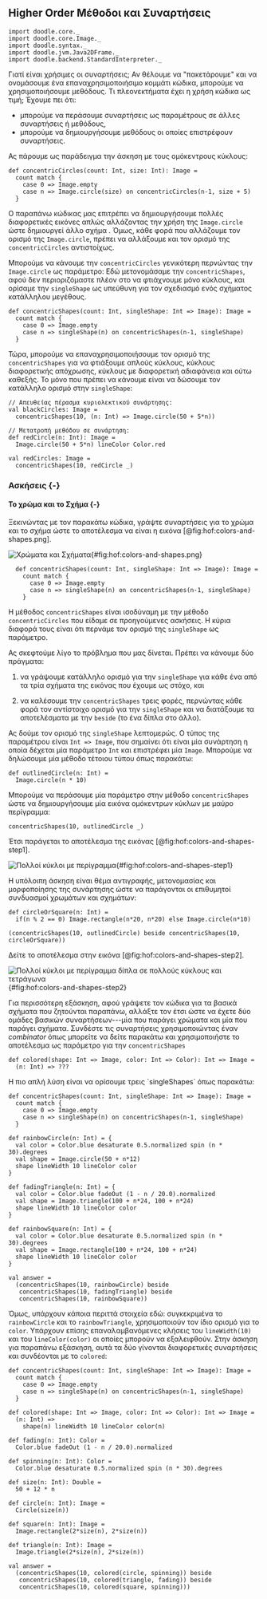 ## Higher Order Μέθοδοι και Συναρτήσεις

```tut:invisible
import doodle.core._
import doodle.core.Image._
import doodle.syntax._
import doodle.jvm.Java2DFrame._
import doodle.backend.StandardInterpreter._
```

Γιατί είναι χρήσιμες οι συναρτήσεις;
Αν θέλουμε να "πακετάρουμε" και να ονομάσουμε ένα επαναχρησιμοποιήσιμο κομμάτι κώδικα, μπορούμε να χρησιμοποιήσουμε μεθόδους.
Τι πλεονεκτήματα έχει η χρήση κώδικα ως τιμή;
Έχουμε πει ότι:

 - μπορούμε να περάσουμε συναρτήσεις ως παραμέτρους σε άλλες συναρτήσεις ή μεθόδους,
 - μπορούμε να δημιουργήσουμε μεθόδους οι οποίες επιστρέφουν συναρτήσεις.

Ας πάρουμε ως παράδειγμα την άσκηση με τους ομόκεντρους κύκλους:


```tut:silent:book
def concentricCircles(count: Int, size: Int): Image =
  count match {
    case 0 => Image.empty
    case n => Image.circle(size) on concentricCircles(n-1, size + 5)
  }
```

Ο παραπάνω κώδικας μας επιτρέπει να δημιουργήσουμε πολλές διαφορετικές εικόνες απλώς
αλλάζοντας την χρήση της `Image.circle` ώστε δημιουργεί άλλο σχήμα .
Όμως, κάθε φορά που αλλάζουμε τον ορισμό της `Image.circle`,
πρέπει να αλλάξουμε και τον ορισμό της `concentricCircles` αντιστοίχως.

Μπορούμε να κάνουμε την `concentricCircles` γενικότερη περνώντας την
`Image.circle` ως παράμετρο:
Εδώ μετονομάσαμε την `concentricShapes`, αφού δεν περιοριζόμαστε πλέον στο να φτιάχνουμε μόνο κύκλους,
και ορίσαμε την `singleShape` ως υπεύθυνη για τον σχεδιασμό ενός σχήματος κατάλληλου μεγέθους.

```tut:silent:book
def concentricShapes(count: Int, singleShape: Int => Image): Image =
  count match {
    case 0 => Image.empty
    case n => singleShape(n) on concentricShapes(n-1, singleShape)
  }
```

Τώρα, μπορούμε να επαναχρησιμοποιήσουμε τον ορισμό της `concentricShapes`
για να φτιάξουμε απλούς κύκλους, κύκλους διαφορετικής απόχρωσης,
κύκλους με διαφορετική αδιαφάνεια και ούτω καθεξής.
Το μόνο που πρέπει να κάνουμε είναι να δώσουμε τον κατάλληλο ορισμό στην `singleShape`:

```tut:silent:book
// Απευθείας πέρασμα κυριολεκτικού συνάρτησης:
val blackCircles: Image =
  concentricShapes(10, (n: Int) => Image.circle(50 + 5*n))

// Μετατροπή μεθόδου σε συνάρτηση:
def redCircle(n: Int): Image =
  Image.circle(50 + 5*n) lineColor Color.red

val redCircles: Image =
  concentricShapes(10, redCircle _)
```

### Ασκήσεις {-}

#### Το χρώμα και το Σχήμα {-}

Ξεκινώντας με τον παρακάτω κώδικα, γράψτε συναρτήσεις για το χρώμα και το σχήμα
ώστε το αποτέλεσμα να είναι η εικόνα [@fig:hof:colors-and-shapes.png].

![Χρώματα και Σχήματα](src/pages/hof/colors-and-shapes.pdf+svg){#fig:hof:colors-and-shapes.png}

```tut:silent:book
  def concentricShapes(count: Int, singleShape: Int => Image): Image =
    count match {
      case 0 => Image.empty
      case n => singleShape(n) on concentricShapes(n-1, singleShape)
    }
```

Η μέθοδος `concentricShapes` είναι ισοδύναμη με την μέθοδο
`concentricCircles` που είδαμε σε προηγούμενες ασκήσεις.
Η κύρια διαφορά τους είναι ότι περνάμε τον ορισμό της
`singleShape` ως παράμετρο.

Ας σκεφτούμε λίγο το πρόβλημα που μας δίνεται.
Πρέπει να κάνουμε δύο πράγματα:

 1. να γράψουμε κατάλληλο ορισμό για την `singleShape` για κάθε ένα
    από τα τρία σχήματα της εικόνας που έχουμε ως στόχο, και

 2. να καλέσουμε την `concentricShapes` τρεις φορές,
    περνώντας κάθε φορά τον αντίστοιχο ορισμό για την `singleShape`
    και να διατάξουμε τα αποτελέσματα με την `beside` (το ένα δίπλα στο άλλο).

Ας δούμε τον ορισμό της `singleShape` λεπτομερώς.
Ο τύπος της παραμέτρου είναι `Int => Image`,
που σημαίνει ότι είναι μία συνάρτηση η οποία δέχεται μία παράμετρο `Int` και επιστρέφει μία `Image`.
Μπορούμε να δηλώσουμε μία μέθοδο τέτοιου τύπου όπως παρακάτω:

```tut:silent:book
def outlinedCircle(n: Int) =
  Image.circle(n * 10)
```

Μπορούμε να περάσουμε μία παράμετρο στην μέθοδο `concentricShapes` ώστε να δημιουργήσουμε
μία εικόνα ομόκεντρων κύκλων με μαύρο περίγραμμα:

```tut:silent:book
concentricShapes(10, outlinedCircle _)
```

Έτσι παράγεται το αποτέλεσμα της εικόνας [@fig:hof:colors-and-shapes-step1].

![Πολλοί κύκλοι με περίγραμμα](src/pages/hof/colors-and-shapes-step1.pdf+svg){#fig:hof:colors-and-shapes-step1}

Η υπόλοιπη άσκηση είναι θέμα αντιγραφής, μετονομασίας
και μορφοποίησης της συνάρτησης ώστε να παράγονται
οι επιθυμητοί συνδυασμοί χρωμάτων και σχημάτων:

```tut:silent:book
def circleOrSquare(n: Int) =
  if(n % 2 == 0) Image.rectangle(n*20, n*20) else Image.circle(n*10)

(concentricShapes(10, outlinedCircle) beside concentricShapes(10, circleOrSquare))
```

Δείτε το αποτέλεσμα στην εικόνα [@fig:hof:colors-and-shapes-step2].

![Πολλοί κύκλοι με περίγραμμα δίπλα σε πολλούς κύκλους και τετράγωνα](src/pages/hof/colors-and-shapes-step2.pdf+svg){#fig:hof:colors-and-shapes-step2}

Για περισσότερη εξάσκηση, αφού γράψετε τον κώδικα για τα
βασικά σχήματα που ζητούνται παραπάνω, αλλάξτε τον έτσι ώστε να έχετε δύο ομάδες
βασικών συναρτήσεων---μία που παράγει χρώματα και μία που παράγει σχήματα.
Συνδέστε τις συναρτήσεις χρησιμοποιώντας έναν *combinator* όπως μπορείτε να δείτε παρακάτω και χρησιμοποιήστε το αποτέλεσμα ως παράμετρο για την `concentricShapes`

```tut:silent:book
def colored(shape: Int => Image, color: Int => Color): Int => Image =
  (n: Int) => ???
```

<div class="solution">
Η πιο απλή λύση είναι να ορίσουμε τρεις `singleShapes` όπως παρακάτω:

```tut:silent:book
def concentricShapes(count: Int, singleShape: Int => Image): Image =
  count match {
    case 0 => Image.empty
    case n => singleShape(n) on concentricShapes(n-1, singleShape)
  }

def rainbowCircle(n: Int) = {
  val color = Color.blue desaturate 0.5.normalized spin (n * 30).degrees
  val shape = Image.circle(50 + n*12)
  shape lineWidth 10 lineColor color
}

def fadingTriangle(n: Int) = {
  val color = Color.blue fadeOut (1 - n / 20.0).normalized
  val shape = Image.triangle(100 + n*24, 100 + n*24)
  shape lineWidth 10 lineColor color
}

def rainbowSquare(n: Int) = {
  val color = Color.blue desaturate 0.5.normalized spin (n * 30).degrees
  val shape = Image.rectangle(100 + n*24, 100 + n*24)
  shape lineWidth 10 lineColor color
}

val answer =
  (concentricShapes(10, rainbowCircle) beside
   concentricShapes(10, fadingTriangle) beside
   concentricShapes(10, rainbowSquare))
```

Όμως, υπάρχουν κάποια περιττά στοιχεία εδώ:
συγκεκριμένα το `rainbowCircle` και το `rainbowTriangle`,
χρησιμοποιούν τον ίδιο ορισμό για το `color`.
Υπάρχουν επίσης επαναλαμβανόμενες κλήσεις του `lineWidth(10)` και του
`lineColor(color)` οι οποίες μπορούν να εξαλειφθούν.
Στην άσκηση για παραπάνω εξάσκηση, αυτά τα δύο γίνονται διαφορετικές συναρτήσεις
και συνδέονται με το `colored`:

```tut:book
def concentricShapes(count: Int, singleShape: Int => Image): Image =
  count match {
    case 0 => Image.empty
    case n => singleShape(n) on concentricShapes(n-1, singleShape)
  }

def colored(shape: Int => Image, color: Int => Color): Int => Image =
  (n: Int) =>
    shape(n) lineWidth 10 lineColor color(n)

def fading(n: Int): Color =
  Color.blue fadeOut (1 - n / 20.0).normalized

def spinning(n: Int): Color =
  Color.blue desaturate 0.5.normalized spin (n * 30).degrees

def size(n: Int): Double =
  50 + 12 * n

def circle(n: Int): Image =
  Circle(size(n))

def square(n: Int): Image =
  Image.rectangle(2*size(n), 2*size(n))

def triangle(n: Int): Image =
  Image.triangle(2*size(n), 2*size(n))

val answer =
  (concentricShapes(10, colored(circle, spinning)) beside
   concentricShapes(10, colored(triangle, fading)) beside
   concentricShapes(10, colored(square, spinning)))
```
</div>
